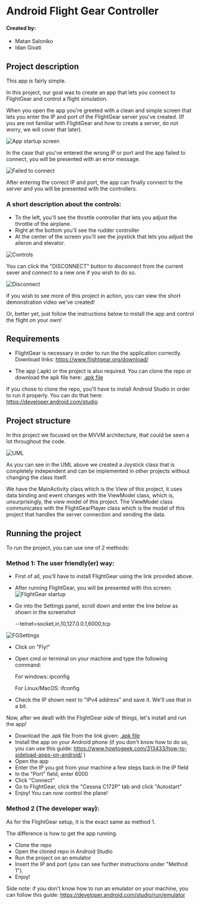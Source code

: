 # Android Flight Gear Controller
#### Created by:
- Matan Saloniko
- Idan Givati

## Project description
This app is fairly simple.

In this project, our goal was to create an app that lets you connect to FlightGear and control a flight simulation.

When you open the app you're greeted with a clean and simple screen that lets you enter the IP and port of the FlightGear server you've created. (If you are not familiar with FlightGear and how to create a server, do not worry, we will cover that later). 

![App startup screen](https://i.imgur.com/4CJ5FZA.png)

In the case that you've entered the wrong IP or port and the app failed to connect, you will be presented with an error message.

![Failed to connect](https://i.imgur.com/0DJ1Tqa.png)

After entering the correct IP and port, the app can finally connect to the server and you will be presented with the controllers.

### A short description about the controls:
- To the left, you'll see the throttle controller that lets you adjust the throttle of the airplane.
- Right at the bottom you'll see the rudder controller
- At the center of the screen you'll see the joystick that lets you adjust the aileron and elevator.

![Controls](https://i.imgur.com/SOOdnfJ.png)

You can click the "DISCONNECT" button to disconnect from the current sever and connect to a new one if you wish to do so.

![Disconnect](https://i.imgur.com/1cDL2pi.png)

If you wish to see more of this project in action, you can view the short demonstration video we've created!

Or, better yet, just follow the instructions below to install the app and control the flight on your own!

## Requirements

- FlightGear is necessary in order to run the the application correctly.
Download links:
https://www.flightgear.org/download/ 

- The app (.apk) or the project is also required. You can clone the repo or download the apk file here: [.apk file](https://drive.google.com/file/d/1bE9usfPDbVgVrrLeUSwbsul3olTQjjkB/view?usp=sharing)

If you chose to clone the repo, you'll have to install Android Studio in order to run it properly. You can do that here: https://developer.android.com/studio

## Project structure

In this project we focused on the MVVM architecture, that could be seen a lot throughout the code.

![UML](https://i.imgur.com/xiMFBIT.png)

As you can see in the UML above we created a Joystick class that is completely independent and can be implemented in other projects without changing the class itself.

We have the MainActivity class which is the View of this project, it uses data binding and event changes with the ViewModel class, which is, unsurprisingly, the view model of this project.
The ViewModel class communicates with the FlightGearPlayer class which is the model of this project that handles the server connection and sending the data.


## Running the project

To run the project, you can use one of 2 methods:

### Method 1: The user friendly(er) way:

 - First of all, you'll have to install FlightGear using the link provided above.

 - After running FlightGear, you will be presented with this screen:
 ![FlightGear startup](https://i.imgur.com/WLMJeyn.png)

- Go into the Settings panel, scroll down and enter the line below as shown in the screenshot

    --telnet=socket,in,10,127.0.0.1,6000,tcp

![FGSettings](https://i.imgur.com/iADawVl.png) 

- Click on "Fly!"
- Open cmd or terminal on your machine and type the following command:

    For windows:
    ipconfig

    For Linux/MacOS:
    ifconfig

- Check the IP shown next to "IPv4 address" and save it. We'll use that in a bit.

Now, after we dealt with the FlightGear side of things, let's install and run the app!

- Download the .apk file from the link given: [.apk file](https://drive.google.com/file/d/1bE9usfPDbVgVrrLeUSwbsul3olTQjjkB/view?usp=sharing)
- Install the app on your Android phone (if you don't know how to do so, you can use this guide: https://www.howtogeek.com/313433/how-to-sideload-apps-on-android/ )
- Open the app
- Enter the IP you got from your machine a few steps back in the IP field
- In the "Port" field, enter 6000
- Click "Connect"
- Go to FlightGear, click the "Cessna C172P" tab and click "Autostart"
- Enjoy! You can now control the plane!

### Method 2 (The developer way):

As for the FlightGear setup, it is the exact same as method 1. 

The difference is how to get the app running.

- Clone the repo
- Open the cloned repo in Android Studio
- Run the project on an emulator 
- Insert the IP and port (you can see further instructions under "Method 1").
- Enjoy!

Side note: if you don't know how to run an emulator on your machine, you can follow this guide:
https://developer.android.com/studio/run/emulator


